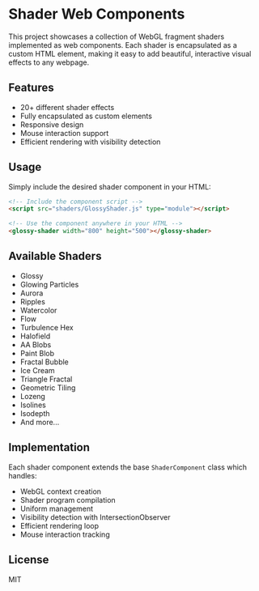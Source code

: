 # Shader Web Components

This project showcases a collection of WebGL fragment shaders implemented as web components. Each shader is encapsulated as a custom HTML element, making it easy to add beautiful, interactive visual effects to any webpage.

## Features

- 20+ different shader effects
- Fully encapsulated as custom elements
- Responsive design
- Mouse interaction support
- Efficient rendering with visibility detection

## Usage

Simply include the desired shader component in your HTML:

```html
<!-- Include the component script -->
<script src="shaders/GlossyShader.js" type="module"></script>

<!-- Use the component anywhere in your HTML -->
<glossy-shader width="800" height="500"></glossy-shader>
```

## Available Shaders

- Glossy
- Glowing Particles
- Aurora
- Ripples
- Watercolor
- Flow
- Turbulence Hex
- Halofield
- AA Blobs
- Paint Blob
- Fractal Bubble
- Ice Cream
- Triangle Fractal
- Geometric Tiling
- Lozeng
- Isolines
- Isodepth
- And more...

## Implementation

Each shader component extends the base `ShaderComponent` class which handles:

- WebGL context creation
- Shader program compilation
- Uniform management
- Visibility detection with IntersectionObserver
- Efficient rendering loop
- Mouse interaction tracking

## License

MIT 